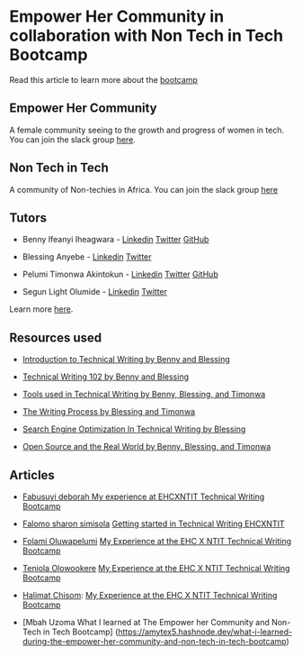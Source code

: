 # Empower Her Community in collaboration with Non Tech in Tech Bootcamp

Read this article to learn more about the [bootcamp](https://nontechintech.substack.com/p/nontechnicalbootcamp?r=k766r&s=w&utm_campaign=post&utm_medium=web&utm_source=direct)

## Empower Her Community

A female community seeing to the growth and progress of women in tech. You can join the slack group [here](https://linktr.ee/EmpowerHerCommunity).

## Non Tech in Tech

A community of Non-techies in Africa. You can join the slack group [here](https://join.slack.com/t/nontechintech/shared_invite/zt-1elj2fo4m-mi0HWRhkC5R8jjkxw73ikg)

## Tutors

- Benny Ifeanyi Iheagwara - [Linkedin](https://www.linkedin.com/in/ifeanyi-iheagwara/) [Twitter](https://twitter.com/Bennykillua) [GitHub](https://github.com/Bennykillua)

- Blessing Anyebe - [Linkedin](https://www.linkedin.com/in/anyebe-blessing-ene-kwennb/) [Twitter](https://twitter.com/KwennB)

- Pelumi Timonwa Akintokun - [Linkedin](https://www.linkedin.com/in/pelumi-akintokun/) [Twitter](https://twitter.com/timonwa_) [GitHub](https://github.com/timonwa)

- Segun Light Olumide - [Linkedin](https://www.linkedin.com/in/wonexo/) [Twitter](https://twitter.com/wonexo)

Learn more [here](https://twitter.com/empowerhercom/status/1554066239047274498?s=20&t=FpcUvRbr0vroejf1fneanw).

## Resources used

- [Introduction to Technical Writing by Benny and Blessing](https://docs.google.com/presentation/d/1iQjS8ng7s8cNnbX_-pmcaVX_fiJrZTLdcDvdKSySq9s/edit?usp=sharing)

- [Technical Writing 102 by Benny and Blessing](https://docs.google.com/presentation/d/15qSEnL9TNgbgrNFrSIeE987ZwcRMG1auNwX5NyRLcFU/edit?usp=sharing)

- [Tools used in Technical Writing by Benny, Blessing, and Timonwa](https://docs.google.com/presentation/d/1mtu9CryVeydr9y_YmL9PUAM5Sv_ZPO6pwDlPAiqsk7Q/edit?usp=sharing)

- [The Writing Process by Blessing and Timonwa](https://docs.google.com/presentation/d/1p4ftBJtoDG02H4yRaxEBNWnuGllChiqm64qmpeIHYiA/edit?usp=sharing)

- [Search Engine Optimization In Technical Writing by Blessing](https://docs.google.com/presentation/d/1xLdw45nrxWwARveF7e2cNq7HWQKX_2fYNNU23Lr7LF4/edit?usp=sharing)

- [Open Source and the Real World by Benny, Blessing, and Timonwa](https://docs.google.com/presentation/d/19QLEWGtSAdsvFsHLWOdIlLx6hnI-M6ZcS8XcczEQhcE/edit?usp=sharing)

## Articles

- [Fabusuyi deborah My experience at EHCXNTIT Technical Writing Bootcamp](https://medium.com/@fabusuyideborah03/my-experience-at-ehc-x-ntit-bootcamp-47fdae6baad3)

- [Falomo sharon simisola](https://github.com/falsharion) [ Getting started in Technical Writing EHCXNTIT](https://falomosharon.hashnode.dev/getting-started-in-technical-writing)

- [Folami Oluwapelumi](https://github.com/Pep7799) [My Experience at the EHC X NTIT Technical Writing Bootcamp](https://supergirlp.hashnode.dev/my-experience-at-the-empower-her-community-x-non-tech-in-tech-bootcamp)

- [Teniola Olowookere](https://github.com/Teniola-theDev) [My Experience at the EHC X NTIT Technical Writing Bootcamp](https://teniolaxyz.hashnode.dev/my-experience-at-the-empower-her-community-x-non-tech-in-tech-bootcamp)

- [Halimat Chisom](https://github.com/Chisomgold): [My Experience at the EHC X NTIT Technical Writing Bootcamp](https://medium.com/@gearthdexter/bootcamp-experience-with-empower-her-x-non-tech-in-tech-technical-writing-de590524c2ce)
- [Mbah Uzoma What I learned at The Empower her Community and Non-Tech in Tech Bootcamp] (https://amytex5.hashnode.dev/what-i-learned-during-the-empower-her-community-and-non-tech-in-tech-bootcamp)
